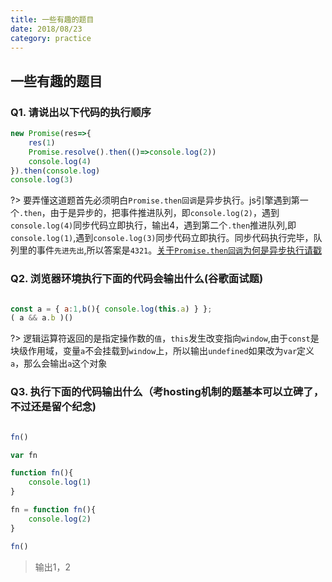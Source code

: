 ```yaml
---
title: 一些有趣的题目
date: 2018/08/23
category: practice
---
```


## 一些有趣的题目

### Q1. 请说出以下代码的执行顺序

```javascript
new Promise(res=>{
    res(1)
    Promise.resolve().then(()=>console.log(2))
    console.log(4)
}).then(console.log)
console.log(3)
```

?> 要弄懂这道题首先必须明白`Promise.then回调`是异步执行。js引擎遇到第一个`.then`，由于是异步的，把事件推进队列，即`console.log(2)`，遇到`console.log(4)`同步代码立即执行，输出4，遇到第二个`.then`推进队列,即`console.log(1)`,遇到`console.log(3)`同步代码立即执行。同步代码执行完毕，队列里的事件`先进先出`,所以答案是`4321`。[关于`Promise.then回调`为何是异步执行请戳](https://www.zhihu.com/question/57071244)

### Q2. 浏览器环境执行下面的代码会输出什么(谷歌面试题)

```javascript

const a = { a:1,b(){ console.log(this.a) } };
( a && a.b )()  

```

?> 逻辑运算符返回的是指定操作数的`值`，`this`发生改变指向`window`,由于`const`是块级作用域，变量`a`不会挂载到`window`上，所以输出`undefined`如果改为`var`定义`a`，那么会输出`a`这个对象

### Q3. 执行下面的代码输出什么（考hosting机制的题基本可以立碑了，不过还是留个纪念)

```javascript

fn()

var fn

function fn(){
    console.log(1)
}

fn = function fn(){
    console.log(2)
}

fn()

```

> 输出1，2